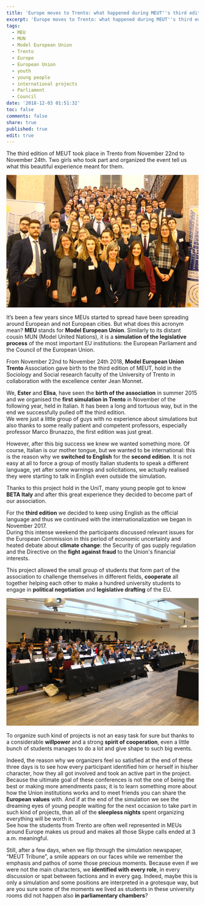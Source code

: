 ```yaml
---
title: 'Europe moves to Trento: what happened during MEUT''s third edition? '
excerpt: 'Europe moves to Trento: what happened during MEUT''s third edition?'
tags:
  - MEU
  - MUN
  - Model European Union
  - Trento
  - Europe
  - European Union
  - youth
  - young people
  - international projects
  - Parliament
  - Council
date: '2018-12-03 01:51:32'
toc: false
comments: false
share: true
published: true
edit: true
---
```

The third edition of MEUT took place in Trento from November 22nd to November 24th. Two girls who took part and organized the event tell us what this beautiful experience meant for them. 

![null](/assets/images/schermata-2018-12-03-alle-09.40.01.png)

It’s been a few years since MEUs started to spread have been spreading around European and not European cities. But what does this acronym mean? **MEU** stands for **Model European Union**. Similarly to its distant cousin MUN (Model United Nations), it is a **simulation of the legislative process** of the most important EU institutions: the European Parliament and the Council of the European Union.

From November 22nd to November 24th 2018, **Model European Union Trento** Association gave birth to the third edition of MEUT, hold in the Sociology and Social research faculty of the University of Trento in collaboration with the excellence center Jean Monnet.

We, **Ester** and **Elisa**, have seen the **birth of the association** in summer 2015 and we organised the **first simulation in Trento** in November of the following year, held in Italian. 
It has been a long and tortuous way, but in the end we successfully pulled off the third edition.
\
We were just a little group of guys with no experience about simulations but also thanks to some really patient and competent professors, especially professor Marco Brunazzo, the first edition was just great.

However, after this big success we knew we wanted something more. Of course, Italian is our mother tongue, but we wanted to be international: this is the reason why we **switched to English** for the **second edition**. It is not easy at all to force a group of mostly Italian students to speak a different language, yet after some warnings and solicitations, we actually realised they were starting to talk in English even outside the simulation.

Thanks to this project hold in the UniT, many young people got to know **BETA Italy** and after this great experience they decided to become part of our association.

For the **third edition** we decided to keep using English as the official language and thus we continued with the internationalization we began in November 2017.
\
During this intense weekend the participants discussed relevant issues for the European Commission in this period of economic uncertainty and heated debate about **climate change**: the Security of gas supply regulation and the Directive on the **fight against fraud** to the Union's financial interests.

This project allowed the small group of students that form part of the association to challenge themselves in different fields, **cooperate** all together helping each other to make a hundred university students to engage in **political negotiation** and **legislative drafting** of the EU.

![null](/assets/images/imm-2-meut.png)

To organize such kind of projects is not an easy task for sure but thanks to a considerable **willpower** and a strong **spirit of cooperation**, even a little bunch of students manages to do a lot and give shape to such big events.

Indeed, the reason why we organizers feel so satisfied at the end of these three days is to see how every participant identified him or herself in his/her character, how they all got involved and took an active part in the project. Because the ultimate goal of these conferences is not the one of being the best or making more amendments pass; it is to learn something more about how the Union institutions works and to meet friends you can share the **European values** with. And if at the end of the simulation we see the dreaming eyes of young people waiting for the next occasion to take part in such kind of projects, than all of the **sleepless nights** spent organizing everything will be worth it.
\
See how the students from Trento are often well represented in MEUs around Europe makes us proud and makes all those Skype calls ended at 3 a.m. meaningful.

Still, after a few days, when we flip through the simulation newspaper, “MEUT Tribune”, a smile appears on our faces while we remember the emphasis and pathos of some those precious moments. Because even if we were not the main characters, we **identified with every role**, in every discussion or spat between factions and in every gag. Indeed, maybe this is only a simulation and some positions are interpreted in a grotesque way, but are you sure some of the moments we lived as students in these university rooms did not happen also **in parliamentary chambers**?
